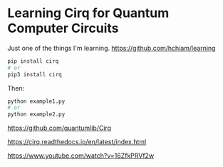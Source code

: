 # Learning Cirq for Quantum Computer Circuits

Just one of the things I'm learning. <https://github.com/hchiam/learning>

```bash
pip install cirq
# or
pip3 install cirq
```

Then:

```bash
python example1.py
# or
python example2.py
```

<https://github.com/quantumlib/Cirq>

<https://cirq.readthedocs.io/en/latest/index.html>

<https://www.youtube.com/watch?v=16ZfkPRVf2w>
